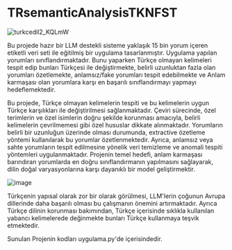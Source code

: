 # TRsemanticAnalysisTKNFST
![turkcedil2_KQLmW](https://github.com/user-attachments/assets/24b4fecf-0e68-4822-9a1b-33c9945df961)

Bu projede hazır bir LLM destekli sisteme yaklaşık 15 bin yorum içeren etiketli veri seti ile eğitilmiş bir uygulama tasarlanmıştır. Uygulama yapılan yorumları sınıflandırmaktadır.
Bunu yaparken Türkçe olmayan kelimeleri tespit edip bunları Türkçesi ile değiştirmekte, belirli uzunluktan fazla olan yorumları özetlemekte, anlamsız/fake yorumları tespit edebilmekte ve Anlam karmaşası olan yorumlara karşı en başarılı sınıflandırmayı yapmayı hedeflemektedir.

Bu projede, Türkçe olmayan kelimelerin tespiti ve bu kelimelerin uygun Türkçe karşılıkları ile değiştirilmesi sağlanmaktadır. Çeviri sürecinde, özel terimlerin ve özel isimlerin doğru şekilde korunması amacıyla, belirli kelimelerin çevrilmemesi gibi özel hususlar dikkate alınmaktadır. Yorumların belirli bir uzunluğun üzerinde olması durumunda, extractive özetleme yöntemi kullanılarak bu yorumlar özetlenmektedir. Ayrıca, anlamsız veya sahte yorumların tespit edilmesine yönelik veri temizleme ve anomali tespiti yöntemleri uygulanmaktadır. Projenin temel hedefi, anlam karmaşası barındıran yorumlarda en doğru sınıflandırmanın yapılmasını sağlayarak, dilin doğal varyasyonlarına karşı dayanıklı bir model geliştirmektir.

![image](https://github.com/user-attachments/assets/6c2550fc-7064-48a7-aa8a-e47d289f943e)


Türkçenin yapısal olarak zor bir olarak görülmesi, LLM'lerin çoğunun Avrupa dillerinde daha başarılı olması bu çalışmanın önemini artırmaktadır.
Ayrıca Türkçe dilinin korunması bakımından, Türkçe içerisinde sıklıkla kullanılan yabancı kelimelerede değinmekte bunları Türkçe kullanmaya teşvik etmektedir.

Sunulan Projenin kodları uygulama.py'de içerisindedir.
